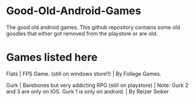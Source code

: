 # Good-Old-Android-Games
The good old android games. This github repository contains some old goodies that either got removed from the playstore or are old.

# Games listed here
Flats | FPS Game. (still on windows store!!) | By Follage Games. 


Gurk | Barebones but very addicting RPG (still on playstore) | Note: Gurk 2 and 3 are only on IOS. Gurk 1 is only on android. | By Reizer Seiker
